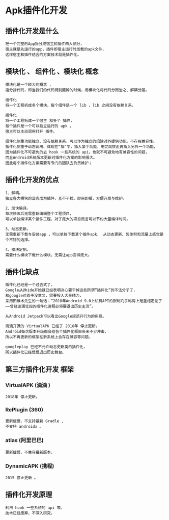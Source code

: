# Apk插件化开发
## 插件化开发是什么
```text
把一个完整的App拆分成宿主和插件两大部分，
宿主就是先运行的app，插件即宿主运行时加载的apk文件，
这样宿主和插件结合的方案技术就是插件化。
```


## 模块化 、 组件化 、模块化 概念
```text
模块化是一个较大的概念 ，
指分拆代码，即当我们的代码特别臃肿的时候，用模块化将代码分而治之、解耦分层。

组件化
将一个工程拆成多个模块，每个组件是一个 lib ，lib 之间没有依赖关系。

插件化
将一个工程拆成一个宿主 和多个 插件，
每个插件是一个可以独立运行的 apk ，
宿主可以主动调用打开 插件。

组件化侧重功能独立、没有依赖关系，可以作为独立的组建对外提供功能。不存在兼容性。
插件化侧重于动态调用、体现在“插”字，插入某个功能，用完就拔走再插入另外一个功能，
因为插件化不可避免的去 hook 一些系统的 api，也就不可避免地有兼容性的问题，
而且Android系统版本更新对插件化方案的影响很大。
因此每个插件化方案需要有专门的团队去负责维护；
```



## 插件化开发的优点
```text
1、解耦。
独立各大模块的业务成为插件，互不干扰，即用即插，方便开发与维护。

2、加快编译。
每次修改后无需重新编辑整个工程项目，
可以单独编译某个插件工程，对于庞大的项目而言可以节约大量编译时间。

3、动态更新。
无需重新下载与安装app ，可以单独下载某个插件apk， 从动态更新、包体积和流量上感觉是个不错的选择。

4、模块定制。
需要什么模块下载什么模块，无需让app变得庞大。
```




## 插件化缺点
```text
插件化已经是一个过去式了，
Google从@hide开始就已经表明决心要干掉这些所谓“插件化”的不法分子了，
和google对着干没意义，需要投入大量精力，
采用田维术先生的一句话：“2018年Android 9.0上私有API的限制几乎称得上是盖棺定论了
——曾经波澜壮阔的插件化进程必将要退出历史主流”。

从Android Jetpack可以看出Google规范开行为的用意。

滴滴开源的 VirtualAPK 已经于 2018年 停止更新。
Android每次版本升级都会给各个插件化框架带来不少冲击，
所以不再更新的框架在新系统上会存在兼容等问题。

googleplay 已经不允许动态更新类的插件化，
所以插件化已经慢慢退出历史舞台。
```


## 第三方插件化开发 框架
### VirtualAPK (滴滴 )
```text
2018年 停止更新。
```

### RePlugin (360)
```text
更新缓慢，不支持最新 Gradle ,
不支持 androidx 。
```

### atlas (阿里巴巴)
```text
更新缓慢，不兼容最新版本。
```


### DynamicAPK (携程)
```text
2015 停止更新 。
```


## 插件化开发原理
```text
利用 hook 一些系统的 api 等。
技术已经废弃，不深入研究。
```